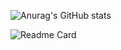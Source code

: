 ![Anurag's GitHub stats](https://github-readme-stats.vercel.app/api?username=sethOxO1&show_icons=true&rank_icon=github&theme=white)

![Readme Card](https://github-readme-stats.vercel.app/api/pin/?username=prismOxO1&repo=ApsaraNightmare&theme=pink)
